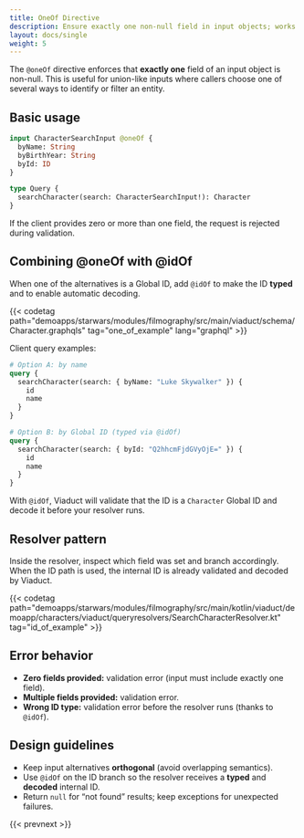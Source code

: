 ```yaml
---
title: OneOf Directive
description: Ensure exactly one non-null field in input objects; works well with @idOf for typed Global IDs.
layout: docs/single
weight: 5
---
```


The `@oneOf` directive enforces that **exactly one** field of an input object is non-null. This is useful for
union-like inputs where callers choose one of several ways to identify or filter an entity.

## Basic usage

```graphql
input CharacterSearchInput @oneOf {
  byName: String
  byBirthYear: String
  byId: ID
}

type Query {
  searchCharacter(search: CharacterSearchInput!): Character
}
```

If the client provides zero or more than one field, the request is rejected during validation.

## Combining @oneOf with @idOf

When one of the alternatives is a Global ID, add `@idOf` to make the ID **typed** and to enable automatic decoding.

{{< codetag path="demoapps/starwars/modules/filmography/src/main/viaduct/schema/Character.graphqls" tag="one_of_example" lang="graphql" >}}

Client query examples:

```graphql
# Option A: by name
query {
  searchCharacter(search: { byName: "Luke Skywalker" }) {
    id
    name
  }
}

# Option B: by Global ID (typed via @idOf)
query {
  searchCharacter(search: { byId: "Q2hhcmFjdGVyOjE=" }) {
    id
    name
  }
}
```

With `@idOf`, Viaduct will validate that the ID is a `Character` Global ID and decode it before your resolver runs.

## Resolver pattern

Inside the resolver, inspect which field was set and branch accordingly. When the ID path is used, the internal ID is
already validated and decoded by Viaduct.

{{< codetag path="demoapps/starwars/modules/filmography/src/main/kotlin/viaduct/demoapp/characters/viaduct/queryresolvers/SearchCharacterResolver.kt" tag="id_of_example" >}}

## Error behavior

- **Zero fields provided:** validation error (input must include exactly one field).
- **Multiple fields provided:** validation error.
- **Wrong ID type:** validation error before the resolver runs (thanks to `@idOf`).

## Design guidelines

- Keep input alternatives **orthogonal** (avoid overlapping semantics).
- Use `@idOf` on the ID branch so the resolver receives a **typed** and **decoded** internal ID.
- Return `null` for “not found” results; keep exceptions for unexpected failures.

{{< prevnext >}}
